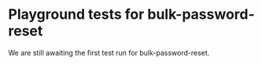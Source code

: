 # Playground tests for bulk-password-reset
We are still awaiting the first test run for bulk-password-reset.
